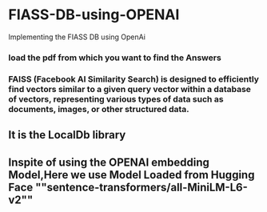 # FIASS-DB-using-OPENAI
Implementing the FIASS DB using OpenAi

### load the pdf from which you want to find the Answers 
### FAISS (Facebook AI Similarity Search) is designed to efficiently find vectors similar to a given query vector within a database of vectors, representing various types of data such as documents, images, or other structured data.

## It is the LocalDb library
## Inspite of using the OPENAI embedding Model,Here we use Model Loaded from Hugging Face ""sentence-transformers/all-MiniLM-L6-v2""
